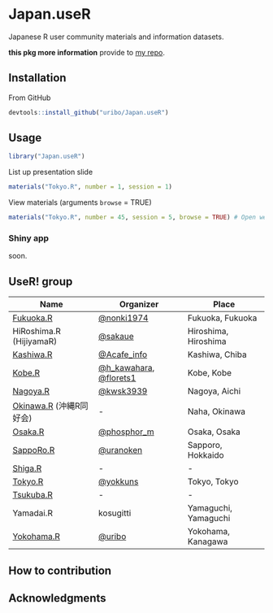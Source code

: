 # Japan.useR

Japanese R user community materials and information datasets.

**this pkg more information** provide to [my repo](https://github.com/uribo/talk_150221tokyor46).

## Installation

From GitHub

```r
devtools::install_github("uribo/Japan.useR")
```

## Usage

```r
library("Japan.useR")
```

List up presentation slide

```r
materials("Tokyo.R", number = 1, session = 1)
```

View materials (arguments `browse` = TRUE)

```r
materials("Tokyo.R", number = 45, session = 5, browse = TRUE) # Open web browser
```

### Shiny app

soon.

## UseR! group

| Name | Organizer | Place |
|------|-----------|-------|
| [Fukuoka.R](https://www.facebook.com/fukuoka.stat.R) | [@nonki1974](https://twitter.com/nonki1974) | Fukuoka, Fukuoka |
| HiRoshima.R (HijiyamaR) |[@sakaue](http://twitter.com/sakaue) | Hiroshima, Hiroshima |
| [Kashiwa.R](http://www14.atwiki.jp/kashiwar/) | [@Acafe_info](http://twitter.com/Acafe_info) | Kashiwa, Chiba |
| [Kobe.R](http://kobexr.doorkeeper.jp) | [@h_kawahara](https://twitter.com/h_kawahara), [@florets1](https://twitter.com/florets1)  | Kobe, Kobe |
| [Nagoya.R](http://corpus-study.info/nagoyar/) | [@kwsk3939](https://twitter.com/kwsk3939) | Nagoya, Aichi |
| [Okinawa.R](http://www.okada.jp.org/RWiki/?%B2%AD%C6%ECR%C6%B1%B9%A5%B2%F1) (沖縄R同好会) | - | Naha, Okinawa |
| [Osaka.R](https://sites.google.com/site/osakarwiki/) | [@phosphor_m](http://twitter.com/phosphor_m) | Osaka, Osaka |
| [SappoRo.R](http://kokucheese.com/event/index/88324/) | [@uranoken](https://twitter.com/uranoken) | Sapporo, Hokkaido |
| [Shiga.R](http://atnd.org/events/5939) | - | - |
| [Tokyo.R](https://groups.google.com/forum/#!forum/r-study-tokyo) | [@yokkuns](http://twitter.com/yokkuns) | Tokyo, Tokyo |
| [Tsukuba.R](http://seesaawiki.jp/w/syou6162/) | - | - |
| Yamadai.R | kosugitti | Yamaguchi, Yamaguchi |
| [Yokohama.R](https://github.com/YokohamaR/yokohama.r) | [@uribo](http://twitter.com/u_ribo) | Yokohama, Kanagawa |

## How to contribution

## Acknowledgments

